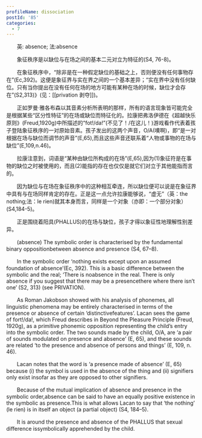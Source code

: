 ```yaml
---
profileName: dissociation
postId: '85'
categories:
  - 7
---
```

‌‌‌‌　　英: absence; 法:absence


‌‌‌‌　　象征秩序是以缺位与在场之间的基本二元对立为特征的(S4, 76-8)。

‌‌‌‌　　在象征秩序中，“除非是在一种假定缺位的基础之上，否则便没有任何事物存在”(Ec,392)。这便是象征界与实在界之间的一个基本差异；“实在界中没有任何缺位。只有当你提出在没有任何在场的地方可能有某种在场的时候，缺位才会存在”(S2,313)》(见：[[privation 剥夺]])。

‌‌‌‌　　正如罗曼·雅各布森以其音素分析所表明的那样，所有的语言现象皆可能完全是根据某些“区分性特征”的在场或缺位而特征化的。拉康把弗洛伊德在《超越快乐原则》(Freud,1920g)中所描述的“fot!/da!”(不见了！/在这儿！)游戏看作代表着孩子登陆象征秩序的一对原始音素。孩子发出的这两个声音，O/A(噢啊)，即“是一对根据在场与缺位而调节的声音”(E,65),而且这些声音还联系着“人物或事物的在场与缺位”(E,109,n.46)。

‌‌‌‌　　拉康注意到，词语是“某种由缺位所构成的在场”(E,65),因为(1)象征符是在事物的缺位之时被使用的，而且(2)能指的存在也仅仅是就它们对立于其他能指而言的。

‌‌‌‌　　因为缺位与在场在象征秩序中的这种相互牵连，所以缺位便可以说是在象征界中具有与在场同样肯定的存在。正是这一点允许拉康能够说，“虚无”（英：the nothing;法：le rien)就其本身而言，同样是一个对象（亦即：一个部分对象）(S4,184-5)。

‌‌‌‌　　正是围绕着阳具(PHALLUS)的在场与缺位，孩子才得以象征性地理解性别差异。


‌‌‌‌　　(absence) The symbolic order is characterised by the fundamental binary oppositionbetween absence and presence (S4, 67–8).

‌‌‌‌　　In the symbolic order ‘nothing exists except upon an assumed foundation of absence’(Ec, 392). This is a basic difference between the symbolic and the real; ‘There is noabsence in the real. There is only absence if you suggest that there may be a presencethere where there isn’t one’ (S2, 313) (see PRIVATION).

‌‌‌‌　　As Roman Jakobson showed with his analysis of phonemes, all linguistic phenomena may be entirely characterised in terms of the presence or absence of certain ‘distinctivefeatures’. Lacan sees the game of fort!/da!, which Freud describes in Beyond the Pleasure Principle (Freud, 1920g), as a primitive phonemic opposition representing the child’s entry into the symbolic order. The two sounds made by the child, O/A, are ‘a pair of sounds modulated on presence and absence’ (E, 65), and these sounds are related ‘to the presence and absence of persons and things’ (E, 109, n. 46).

‌‌‌‌　　Lacan notes that the word is ‘a presence made of absence’ (E, 65) because (i) the symbol is used in the absence of the thing and (ii) signifiers only exist insofar as they are opposed to other signifiers.

‌‌‌‌　　Because of the mutual implication of absence and presence in the symbolic order,absence can be said to have an equally positive existence in the symbolic as presence.This is what allows Lacan to say that ‘the nothing’ (le rien) is in itself an object (a partial object) (S4, 184–5).

‌‌‌‌　　It is around the presence and absence of the PHALLUS that sexual difference issymbolically apprehended by the child.
